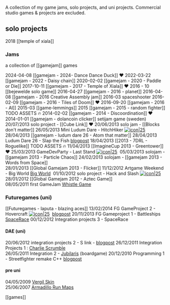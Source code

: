 A collection of my game jams, solo projects, and uni projects.
Commercial studio games & projects are excluded.

## solo projects
2018 [[temple of xiala]]
### Jams
a collection of [[gamejam]] games

2024-04-08 [[gamejam - 2024- Dance Dance Duck]] ❤
2022-03-22 [[gamejam - 2022 - Daisy chain]]
2020-02-02 [[gamejam - 2020 - Paddle or Die]]
2017-10-11 [[gamejam - 2017 - Temple of Xiala]] ❤
2016 - 10 [[bejewelde solo game]]
2016-04-27 [[gamejam - 2016 - planet]]
2016-04-08 [[gamejam - 2016 Creative Assembly jam]]
2016-03 spaceshooter
2016-02-09 [[gamejam - 2016 - Tiles of Doom]] ❤
2016-09-20 [[gamejam - 2016 - AI]]
2015-03 [[game-lemmings]]
2015 [[gamejam - 2015 - random fighter]] TODO ASSETS 🔥
2014-02-02 [[gamejam - 2014 - Discoordination]] ❤
2014-01-01 [[gamejam - dolancoin clicker]]
setijam game  (sweden)
20/07/2013 solo project - [[Cube Link]] ❤
20/06/2013 solo jam - [[Blocks don't matter]] 
26/05/2013 Mini Ludum Dare - HitchHiker [![icon|25](https://blogger.googleusercontent.com/img/b/R29vZ2xl/AVvXsEjL7WKoePnR3K04qXVV8w16TnOjuVAmTemnCkMiUQIWH1i-qBpl7OE-TaEBByjgqes_t9JphHIsVOzj_jzD67ulifWAJUj-xzImaqueDovFIWnWYEOZZTYRk-Cr_Ug1l7mu7S4cI5V3nKQT/s320/icon.PNG)](http://hannesdelbeke.blogspot.fr/2013/05/mini-ludum-dare.html) 
28/04/2013 [[gamejam - ludum dare 26 - Atom that matter]]
28/04/2013 Ludum Dare 26 - Slap the Fish [blogpost](http://hannesdelbeke.blogspot.fr/2013/04/ludum-dare-26.html) 
18/04/2013 [[2013 - 7DRL - Roguelike]]  TODO ASSETS 🔥
11/04/2013 [[ImagineCup 2013 - Greentower]]  ❤ 
25/03/2013 GameDevParty - Last Stand   [![icon|25](https://blogger.googleusercontent.com/img/b/R29vZ2xl/AVvXsEhM79yZsFQwK3YI-l8rFRdAGWnRUnV32UuIw4KdJfvDMjASFVJCzV_g__rEXEaloRJ_31xQLwkjCt9jS1T0g-IuZEKoCS6KBkSm9599zvmFzYx2RaP4zKaIv8HU5b6oUE4mRqee35nsKikc/s320/icon.png)](http://hannesdelbeke.blogspot.fr/2013/03/game-dev-party.html) 
05/03/2013 solojam - [[gamejam 2013 - Particle Chaos]]
24/02/2013 solojam - [[gamejam 2013 - Words from Space]]  
28/01/2013 [[Global Gamejam 2013 - Flicker]] 
11/12/2012 Artgame Weekend - Big World   [Big World](http://hannesdelbeke.blogspot.com/2012/11/artgame.html) 
01/10/2012 solo project - Hack and Slash   [![icon|25](https://blogger.googleusercontent.com/img/b/R29vZ2xl/AVvXsEg43WCPUyLuKfh3eBMP3A8rT0Msvtmizccm8L-FROpCIvMSFtOMZD_N5r-uf7rV1x5s6DtEsrD6EHMn-M4Q5twf6LeE-UcRgdvwm78CctUu1xLn6i2-H9yZKEu2NAj1vbk4UrkSWtIxV9r9/s320/hackslash.PNG)](http://hannesdelbeke.blogspot.fr/2012/10/hack-and-slash.html)
28/01/2012 [[Global Gamejam 2012 - Aztec Game]]  
08/05/2011 first GameJam [Whistle Game](http://hannesdelbeke.blogspot.com/2012/10/gamejame-c-mine.html)  

### Futuregames (uni)
[[Futuregames - laputa - blazing aces]]
13/02/2014 FG GameProject 2 - Hovercraft  [![icon|25](https://blogger.googleusercontent.com/img/b/R29vZ2xl/AVvXsEhr3Ja-p1dFIaFGEzKozMAgiVTUBHwxhUzg4_vKOJgzNxw0bqImIjOfZg9F_bmi19rkqnyJmiHteKgej0BumV9uRVAnSDqgc7aKJTgq1F0_U21yzn6nNFuldnNku6Opua0thLygZLY0_j4O/s64/icon.PNG|)](http://hannesdelbeke.blogspot.be/2014/02/hovercraft.html) 
[blogpost](http://hannesdelbeke.blogspot.se/2013/11/battleships.html) 20/11/2013 FG Gameproject 1 - Battleships
[SpaceRace](http://hannesdelbeke.blogspot.fr/2013/01/spacerace.html) 00/12/2012 Integration projects 3 - SpaceRace  
#### DAE (uni) 
20/06/2012 integration projects 2 - S link - [blogpost](http://hannesdelbeke.blogspot.com/2012/06/s-link.html)
26/12/2011 Integration Projects 1 : [Charlie Scrumble](http://hannesdelbeke.blogspot.fr/2011/12/charlie-scrumble.html)  
26/05/2011 Integration 2 - [Jubilaris](http://hannesdelbeke.blogspot.com/2012/05/this-is-jubilarisa-board-game-for.html) (boardgame)
20/12/2010 Programming 1 - Streetfighter remake C++ [blogpost](http://hannesdelbeke.blogspot.com/2011/12/streetfighter-game.html)
#### pre uni
04/05/2009 [Vergil Skin](http://hannesdelbeke.blogspot.fr/2009/05/dmc4-skin.html)  
25/06/2007 [Armadillo Run Maps](http://www.armadillorun.com/levels/index.php?show_sets=1&show_spectator=0)

[[games]]